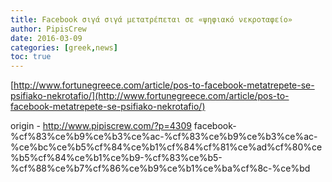 ```yaml
---
title: Facebook σιγά σιγά μετατρέπεται σε «ψηφιακό νεκροταφείο»
author: PipisCrew
date: 2016-03-09
categories: [greek,news]
toc: true
---
```


[http://www.fortunegreece.com/article/pos-to-facebook-metatrepete-se-psifiako-nekrotafio/](http://www.fortunegreece.com/article/pos-to-facebook-metatrepete-se-psifiako-nekrotafio/)

origin - http://www.pipiscrew.com/?p=4309 facebook-%cf%83%ce%b9%ce%b3%ce%ac-%cf%83%ce%b9%ce%b3%ce%ac-%ce%bc%ce%b5%cf%84%ce%b1%cf%84%cf%81%ce%ad%cf%80%ce%b5%cf%84%ce%b1%ce%b9-%cf%83%ce%b5-%cf%88%ce%b7%cf%86%ce%b9%ce%b1%ce%ba%cf%8c-%ce%bd